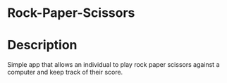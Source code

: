 # Rock-Paper-Scissors

# Description
Simple app that allows an individual to play rock paper scissors against a computer and keep track of their score.
